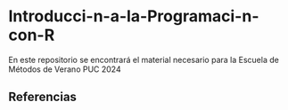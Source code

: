 # Introducci-n-a-la-Programaci-n-con-R
En este repositorio se encontrará el material necesario para la Escuela de Métodos de Verano PUC 2024

## Referencias 



